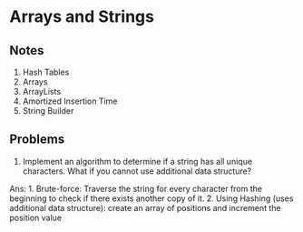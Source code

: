 # Arrays and Strings
## Notes
1. Hash Tables
2. Arrays
3. ArrayLists
4. Amortized Insertion Time
5. String Builder

## Problems
1. Implement an algorithm to determine if a string has all unique characters. What if you cannot use additional data structure?

Ans:
    1. Brute-force: Traverse the string for every character from the beginning to check if there exists another copy of it.
    2. Using Hashing (uses additional data structure): create an array of positions and increment the position value